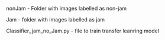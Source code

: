 nonJam - Folder with images labelled as non-jam

Jam - folder with images labelled as jam

Classifier_jam_no_Jam.py - file to train transfer leanring model
